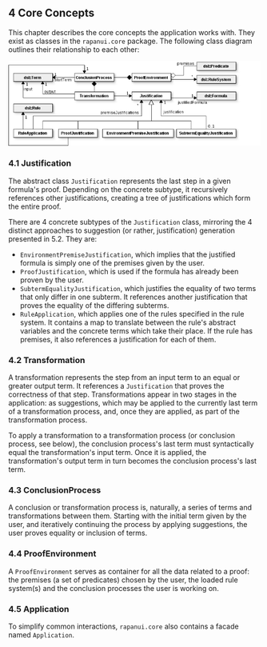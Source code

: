 ## 4 Core Concepts

This chapter describes the core concepts the application works with. They exist as classes in the `rapanui.core` package. The following class diagram outlines their relationship to each other:

![](./core_concepts_diagram.png)

### 4.1 Justification

The abstract class `Justification` represents the last step in a given formula's proof. Depending on the concrete subtype, it recursively references other justifications, creating a tree of justifications which form the entire proof.

There are 4 concrete subtypes of the `Justification` class, mirroring the 4 distinct approaches to suggestion (or rather, justification) generation presented in 5.2. They are:

* `EnvironmentPremiseJustification`, which implies that the justified formula is simply one of the premises given by the user.
* `ProofJustification`, which is used if the formula has already been proven by the user.
* `SubtermEqualityJustification`, which justifies the equality of two terms that only differ in one subterm. It references another justification that proves the equality of the differing subterms.
* `RuleApplication`, which applies one of the rules specified in the rule system. It contains a map to translate between the rule's abstract variables and the concrete terms which take their place. If the rule has premises, it also references a justification for each of them.

### 4.2 Transformation

A transformation represents the step from an input term to an equal or greater output term. It references a `Justification` that proves the correctness of that step. Transformations appear in two stages in the application: as suggestions, which may be applied to the currently last term of a transformation process, and, once they are applied, as part of the transformation process.

To apply a transformation to a transformation process (or conclusion process, see below), the conclusion process's last term must syntactically equal the transformation's input term. Once it is applied, the transformation's output term in turn becomes the conclusion process's last term.

### 4.3 ConclusionProcess

A conclusion or transformation process is, naturally, a series of terms and transformations between them. Starting with the initial term given by the user, and iteratively continuing the process by applying suggestions, the user proves equality or inclusion of terms.

### 4.4 ProofEnvironment

A `ProofEnvironment` serves as container for all the data related to a proof: the premises (a set of predicates) chosen by the user, the loaded rule system(s) and the conclusion processes the user is working on.

### 4.5 Application

To simplify common interactions, `rapanui.core` also contains a facade named `Application`.
